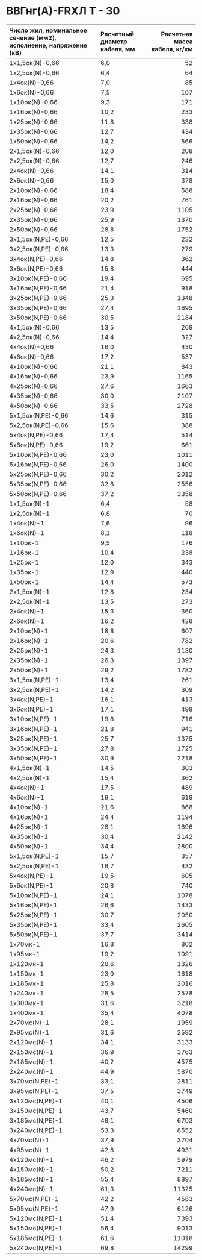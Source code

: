 # ВВГнг(А)-FRХЛ Т - 30

| Число жил, номинальное сечение (мм2), исполнение, напряжение (кВ)   | Расчетный диаметр кабеля, мм   |   Расчетная масса кабеля, кг/км |
|:--------------------------------------------------------------------|:-------------------------------|--------------------------------:|
| 1х1,5ок(N)-0,66                                                     | 6,0                            |                              52 |
| 1х2,5ок(N)-0,66                                                     | 6,4                            |                              64 |
| 1х4ок(N)-0,66                                                       | 7,0                            |                              85 |
| 1х6ок(N)-0,66                                                       | 7,5                            |                             107 |
| 1х10ок(N)-0,66                                                      | 9,3                            |                             171 |
| 1х16ок(N)-0,66                                                      | 10,2                           |                             233 |
| 1х25ок(N)-0,66                                                      | 11,8                           |                             338 |
| 1х35ок(N)-0,66                                                      | 12,7                           |                             434 |
| 1х50ок(N)-0,66                                                      | 14,2                           |                             566 |
| 2х1,5ок(N)-0,66                                                     | 12,0                           |                             208 |
| 2х2,5ок(N)-0,66                                                     | 12,7                           |                             246 |
| 2х4ок(N)-0,66                                                       | 14,1                           |                             314 |
| 2х6ок(N)-0,66                                                       | 15,0                           |                             378 |
| 2х10ок(N)-0,66                                                      | 18,4                           |                             588 |
| 2х16ок(N)-0,66                                                      | 20,2                           |                             761 |
| 2х25ок(N)-0,66                                                      | 23,9                           |                            1105 |
| 2х35ок(N)-0,66                                                      | 25,9                           |                            1370 |
| 2х50ок(N)-0,66                                                      | 28,8                           |                            1752 |
| 3х1,5ок(N,PE)-0,66                                                  | 12,5                           |                             232 |
| 3х2,5ок(N,PE)-0,66                                                  | 13,3                           |                             279 |
| 3х4ок(N,PE)-0,66                                                    | 14,8                           |                             362 |
| 3х6ок(N,PE)-0,66                                                    | 15,8                           |                             444 |
| 3х10ок(N,PE)-0,66                                                   | 19,4                           |                             695 |
| 3х16ок(N,PE)-0,66                                                   | 21,4                           |                             918 |
| 3х25ок(N,PE)-0,66                                                   | 25,3                           |                            1348 |
| 3х35ок(N,PE)-0,66                                                   | 27,4                           |                            1695 |
| 3х50ок(N,PE)-0,66                                                   | 30,5                           |                            2184 |
| 4х1,5ок(N)-0,66                                                     | 13,5                           |                             269 |
| 4х2,5ок(N)-0,66                                                     | 14,4                           |                             327 |
| 4х4ок(N)-0,66                                                       | 16,0                           |                             430 |
| 4х6ок(N)-0,66                                                       | 17,2                           |                             537 |
| 4х10ок(N)-0,66                                                      | 21,1                           |                             843 |
| 4х16ок(N)-0,66                                                      | 23,9                           |                            1165 |
| 4х25ок(N)-0,66                                                      | 27,6                           |                            1663 |
| 4х35ок(N)-0,66                                                      | 30,0                           |                            2107 |
| 4х50ок(N)-0,66                                                      | 33,5                           |                            2728 |
| 5х1,5ок(N,PE)-0,66                                                  | 14,6                           |                             315 |
| 5х2,5ок(N,PE)-0,66                                                  | 15,6                           |                             388 |
| 5х4ок(N,PE)-0,66                                                    | 17,4                           |                             514 |
| 5х6ок(N,PE)-0,66                                                    | 19,2                           |                             661 |
| 5х10ок(N,PE)-0,66                                                   | 23,0                           |                            1011 |
| 5х16ок(N,PE)-0,66                                                   | 26,0                           |                            1400 |
| 5х25ок(N,PE)-0,66                                                   | 30,2                           |                            2012 |
| 5х35ок(N,PE)-0,66                                                   | 32,8                           |                            2556 |
| 5х50ок(N,PE)-0,66                                                   | 37,2                           |                            3358 |
| 1х1,5ок(N)-1                                                        | 6,4                            |                              58 |
| 1х2,5ок(N)-1                                                        | 6,8                            |                              70 |
| 1х4ок(N)-1                                                          | 7,6                            |                              96 |
| 1х6ок(N)-1                                                          | 8,1                            |                             118 |
| 1х10ок-1                                                            | 9,5                            |                             176 |
| 1х16ок-1                                                            | 10,4                           |                             238 |
| 1х25ок-1                                                            | 12,0                           |                             343 |
| 1х35ок-1                                                            | 12,9                           |                             440 |
| 1х50ок-1                                                            | 14,4                           |                             573 |
| 2х1,5ок(N)-1                                                        | 12,8                           |                             234 |
| 2х2,5ок(N)-1                                                        | 13,5                           |                             273 |
| 2х4ок(N)-1                                                          | 15,3                           |                             360 |
| 2х6ок(N)-1                                                          | 16,2                           |                             428 |
| 2х10ок(N)-1                                                         | 18,8                           |                             607 |
| 2х16ок(N)-1                                                         | 20,6                           |                             782 |
| 2х25ок(N)-1                                                         | 24,3                           |                            1130 |
| 2х35ок(N)-1                                                         | 26,3                           |                            1397 |
| 2х50ок(N)-1                                                         | 29,2                           |                            1782 |
| 3х1,5ок(N,PE)-1                                                     | 13,4                           |                             261 |
| 3х2,5ок(N,PE)-1                                                     | 14,2                           |                             309 |
| 3х4ок(N,PE)-1                                                       | 16,1                           |                             413 |
| 3х6ок(N,PE)-1                                                       | 17,1                           |                             498 |
| 3х10ок(N,PE)-1                                                      | 19,8                           |                             716 |
| 3х16ок(N,PE)-1                                                      | 21,8                           |                             941 |
| 3х25ок(N,PE)-1                                                      | 25,7                           |                            1375 |
| 3х35ок(N,PE)-1                                                      | 27,8                           |                            1725 |
| 3х50ок(N,PE)-1                                                      | 30,9                           |                            2218 |
| 4х1,5ок(N)-1                                                        | 14,5                           |                             303 |
| 4х2,5ок(N)-1                                                        | 15,4                           |                             362 |
| 4х4ок(N)-1                                                          | 17,5                           |                             489 |
| 4х6ок(N)-1                                                          | 19,1                           |                             619 |
| 4х10ок(N)-1                                                         | 21,6                           |                             868 |
| 4х16ок(N)-1                                                         | 24,4                           |                            1194 |
| 4х25ок(N)-1                                                         | 28,1                           |                            1696 |
| 4х35ок(N)-1                                                         | 30,4                           |                            2142 |
| 4х50ок(N)-1                                                         | 34,4                           |                            2800 |
| 5х1,5ок(N,PE)-1                                                     | 15,7                           |                             357 |
| 5х2,5ок(N,PE)-1                                                     | 16,7                           |                             432 |
| 5х4ок(N,PE)-1                                                       | 19,5                           |                             605 |
| 5х6ок(N,PE)-1                                                       | 20,8                           |                             740 |
| 5х10ок(N,PE)-1                                                      | 24,1                           |                            1078 |
| 5х16ок(N,PE)-1                                                      | 26,6                           |                            1433 |
| 5х25ок(N,PE)-1                                                      | 30,7                           |                            2050 |
| 5х35ок(N,PE)-1                                                      | 33,4                           |                            2605 |
| 5х50ок(N,PE)-1                                                      | 37,7                           |                            3414 |
| 1х70мк-1                                                            | 16,8                           |                             802 |
| 1х95мк-1                                                            | 19,2                           |                            1091 |
| 1х120мк-1                                                           | 20,6                           |                            1326 |
| 1х150мк-1                                                           | 23,0                           |                            1618 |
| 1х185мк-1                                                           | 25,8                           |                            2016 |
| 1х240мк-1                                                           | 28,5                           |                            2578 |
| 1х300мк-1                                                           | 31,6                           |                            3218 |
| 1х400мк-1                                                           | 35,4                           |                            4078 |
| 2х70мс(N)-1                                                         | 28,1                           |                            1959 |
| 2х95мс(N)-1                                                         | 31,6                           |                            2592 |
| 2х120мс(N)-1                                                        | 34,1                           |                            3133 |
| 2х150мс(N)-1                                                        | 36,9                           |                            3763 |
| 2х185мс(N)-1                                                        | 40,2                           |                            4575 |
| 2х240мс(N)-1                                                        | 44,9                           |                            5870 |
| 3х70мс(N,PE)-1                                                      | 33,1                           |                            2811 |
| 3х95мс(N,PE)-1                                                      | 37,5                           |                            3749 |
| 3х120мс(N,PE)-1                                                     | 40,1                           |                            4506 |
| 3х150мс(N,PE)-1                                                     | 43,7                           |                            5460 |
| 3х185мс(N,PE)-1                                                     | 48,1                           |                            6703 |
| 3х240мс(N,PE)-1                                                     | 53,3                           |                            8552 |
| 4х70мс(N)-1                                                         | 37,9                           |                            3704 |
| 4х95мс(N)-1                                                         | 42,8                           |                            4931 |
| 4х120мс(N)-1                                                        | 46,2                           |                            5979 |
| 4х150мс(N)-1                                                        | 50,2                           |                            7211 |
| 4х185мс(N)-1                                                        | 55,4                           |                            8897 |
| 4х240мс(N)-1                                                        | 61,3                           |                           11325 |
| 5х70мс(N,PE)-1                                                      | 42,2                           |                            4583 |
| 5х95мс(N,PE)-1                                                      | 47,9                           |                            6126 |
| 5х120мс(N,PE)-1                                                     | 51,4                           |                            7393 |
| 5х150мс(N,PE)-1                                                     | 56,4                           |                            9013 |
| 5х185мс(N,PE)-1                                                     | 61,6                           |                           11018 |
| 5х240мс(N,PE)-1                                                     | 69,8                           |                           14299 |